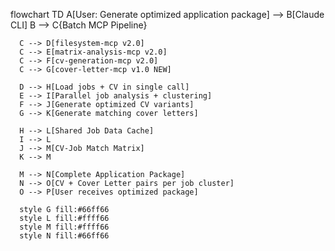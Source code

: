 flowchart TD
      A[User: Generate optimized application package] --> B[Claude CLI]
      B --> C{Batch MCP Pipeline}

      C --> D[filesystem-mcp v2.0]
      C --> E[matrix-analysis-mcp v2.0]
      C --> F[cv-generation-mcp v2.0]
      C --> G[cover-letter-mcp v1.0 NEW]

      D --> H[Load jobs + CV in single call]
      E --> I[Parallel job analysis + clustering]
      F --> J[Generate optimized CV variants]
      G --> K[Generate matching cover letters]

      H --> L[Shared Job Data Cache]
      I --> L
      J --> M[CV-Job Match Matrix]
      K --> M

      M --> N[Complete Application Package]
      N --> O[CV + Cover Letter pairs per job cluster]
      O --> P[User receives optimized package]

      style G fill:#66ff66
      style L fill:#ffff66
      style M fill:#ffff66
      style N fill:#66ff66